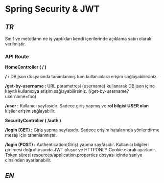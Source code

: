 # Spring Security & JWT
## _TR_

Sınıf ve metotların ne iş yaptıkları kendi içerilerinde açıklama satırı olarak
verilmiştir.

### API Route
**HomeController ( / )**

**/ :** DB.json dosyasında tanımlanmış tüm kullanıcılara erişim sağlayabilirsiniz.

**/get-by-username :** URL parametresi (username) kullanarak 
DB.json içine kayıtlı kullanıcıya erişim sağlayabilirsiniz.
(/get-by-username?username=foo)

**/user :**  Kullanıcı sayfasıdır. Sadece giriş yapmış ve
**rol bilgisi USER olan** kişiler erişim sağlayabilir.  





**SecurityController ( /auth )** 

**/login (GET) :** Giriş yapma sayfasıdır. Sadece erişim hatalarında
yönlendirme mesajı için tanımlanmıştır.

**/login (POST) :** Authentication(Giriş) yapma sayfasıdır. Kullanıcı
bilgileri girilmesi doğrultusunda JWT oluşur ve HTTPONLY Cookie olarak ayarlanır.
Token süresi resources/application.properties dosyası içinde saniye cinsinden ayarlanabilir.

## _EN_